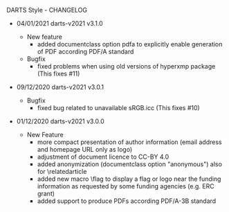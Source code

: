 DARTS Style - CHANGELOG

* 04/01/2021 darts-v2021 v3.1.0
    * New feature
        * added documentclass option pdfa to explicitly enable generation of PDF according PDF/A standard
    * Bugfix
        * fixed problems when using old versions of hyperxmp package (This fixes #11)

* 09/12/2020 darts-v2021 v3.0.1
    * Bugfix
        * fixed bug related to unavailable sRGB.icc (This fixes #10)

* 01/12/2020 darts-v2021 v3.0.0
    * New Feature
        * more compact presentation of author information (email address and homepage URL only as logo)
        * adjustment of document licence to CC-BY 4.0
        * added anonymization (documentclass option "anonymous") also for \relatedarticle
        * added new macro \flag to display a flag or logo near the funding information as requested by some funding agencies (e.g. ERC grant)
        * added support to produce PDFs according PDF/A-3B standard
